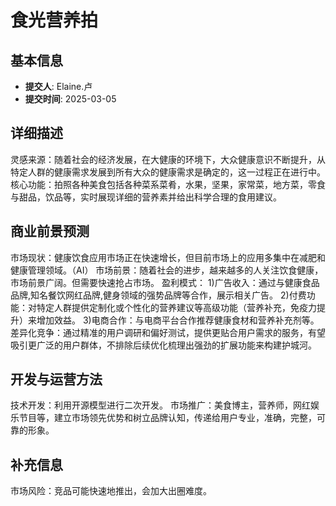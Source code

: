 # 食光营养拍

## 基本信息
- **提交人**: Elaine.卢
- **提交时间**: 2025-03-05

## 详细描述
灵感来源：随着社会的经济发展，在大健康的环境下，大众健康意识不断提升，从特定人群的健康需求发展到所有大众的健康需求是确定的，这一过程正在进行中。
核心功能：拍照各种美食包括各种菜系菜肴，水果，坚果，家常菜，地方菜，零食与甜品，饮品等，实时展现详细的营养素并给出科学合理的食用建议。

## 商业前景预测
市场现状：健康饮食应用市场正在快速增长，但目前市场上的应用多集中在减肥和健康管理领域。（AI）
市场前景：随着社会的进步，越来越多的人关注饮食健康，市场前景广阔。但需要快速抢占市场。
盈利模式：
1)广告收入：通过与健康食品品牌,知名餐饮网红品牌,健身领域的强势品牌等合作，展示相关广告。
2)付费功能：对特定人群提供定制化或个性化的营养建议等高级功能（营养补充，免疫力提升）来增加效益。
3)电商合作：与电商平台合作推荐健康食材和营养补充剂等。
差异化竞争：通过精准的用户调研和偏好测试，提供更贴合用户需求的服务，有望吸引更广泛的用户群体，不排除后续优化梳理出强劲的扩展功能来构建护城河。

## 开发与运营方法
技术开发：利用开源模型进行二次开发。
市场推广：美食博主，营养师，网红娱乐节目等，建立市场领先优势和树立品牌认知，传递给用户专业，准确，完整，可靠的形象。

## 补充信息
市场风险：竞品可能快速地推出，会加大出圈难度。
